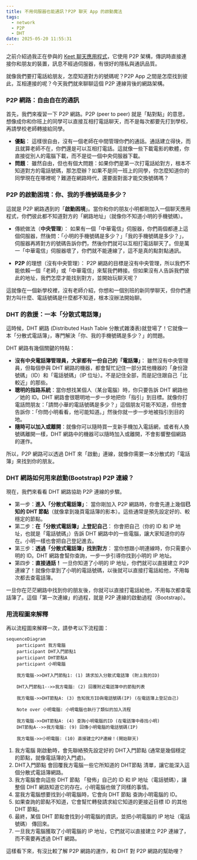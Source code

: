 ```yaml
---
title: 不用伺服器也能通訊？P2P 聊天 App 的啟動魔法
tags:
  - network
  - P2P
  - DHT
date: 2025-05-20 11:55:31
---
```


之前介紹過我正在參與的 [Keet 聊天應用程式](tools/keet_2024)，它使用 P2P 架構，傳訊時直接連接你和朋友的裝置，訊息不經過伺服器，有很好的隱私與通訊品質。

就像我們要打電話給朋友，怎麼知道對方的號碼呢？P2P App 之間是怎麼找到彼此，互相連接的呢？今天我們就來聊聊這個 P2P 連線背後的網路架構。

<!-- truncate -->

### P2P 網路：自由自在的通訊

首先，我們來複習一下 P2P 網路。P2P (peer to peer) 就是「點對點」的意思，想像成你和你班上的同學可以直接互相打電話聊天，而不是每次都要先打到學校，再請學校老師轉接給同學。

- **優點**： 這樣很自由，沒有一個老師在中間管理你們的通話。通話建立得快，而且就算老師不在，你們還是可以互相打電話。這就像一些下載電影的軟體，你直接從別人的電腦下載，而不是從一個中央伺服器下載。
- **問題**： 雖然自由，但也有個大問題：如果你們是第一次打電話給對方，根本不知道對方的電話號碼，那怎麼辦？如果不是同一班上的同學，你怎麼知道你的同學現在在哪裡呢？難道在網路時代，還要面對面才能交換號碼嗎？

### P2P 的啟動困境：你、我的手機號碼是多少？

這就是 P2P 網路遇到的「**啟動困境**」。當你和你的朋友小明都剛加入一個聊天應用程式，你們彼此都不知道對方的「網路地址」（就像你不知道小明的手機號碼）。

- 傳統做法（**中央管理**）： 如果有一個「中華電信」伺服器，你們兩個都連上這個伺服器，然後問：「小明的手機號碼是多少？」「我的手機號碼是多少？」，伺服器再將對方的號碼告訴你們，然後你們就可以互相打電話聊天了。但是萬一「中華電信」伺服器壞了，你們就不能連線了，這不是真的點對點通訊。

- **P2P** 的理想（沒有中央管理）： P2P 網路的目標是沒有中央管理，所以我們不能依賴一個「老師」或「中華電信」來幫我們轉接。但如果沒有人告訴我們彼此的地址，我們怎麼才能找到對方，並開始玩聊天呢？

這就像在一個新學校裡，沒有老師介紹，你想和一個別班的新同學聊天，但你們連對方叫什麼、電話號碼是什麼都不知道，根本沒辦法開始聊。

### DHT 的救援：一本「分散式電話簿」

這時候，DHT 網路 (Distributed Hash Table 分散式雜湊表)就登場了！它就像一本「分散式電話簿」，專門解決「你、我的手機號碼是多少？」的問題。

DHT 網路有幾個關鍵的特點：

- **沒有中央電話簿管理員，大家都有一份自己的「電話簿」**： 雖然沒有中央管理員，但每個參與 DHT 網路的機器，都會幫忙記住一部分其他機器的「身份證號碼」（ID）和「電話號碼」（IP 位址）。不是記住全部，而是記住跟自己「比較近」的那些。
- **聰明的指路系統**：當你想找某個人（某台電腦）時，你只要告訴 DHT 網路他／她的 ID。DHT 網路會很聰明地一步一步地把你「指引」到目標。就像你打電話問朋友：「請問小華的電話號碼是多少？」這個朋友可能不知道，但他會告訴你：「你問小明看看，他可能知道。」然後你就一步一步地被指引到目的地。
- **隨時可以加入或離開**：就像你可以隨時買一支新手機加入電話網，或者有人換號碼離開一樣，DHT 網路中的機器可以隨時加入或離開，不會影響整個網路的運作。

所以，P2P 網路可以透過 DHT 來「啟動」連線，就像你需要一本分散式的「電話簿」來找到你的朋友。

### DHT 網路如何用來啟動(Bootstrap) P2P 連線？

現在，我們來看看 DHT 網路協助 P2P 連線的步驟。

- 第一步：**進入「分散式電話簿」**： 當你剛加入 P2P 網路時，你會先連上幾個**已知的 DHT 節點**（就像拿到幾頁電話簿的影本）。這些通常是預先設定好的、較穩定的節點。
- 第二步：**在「分散式電話簿」上登記自己**： 你會把自己（你的 ID 和 IP 地址，也就是「電話號碼」）告訴 DHT 網路中的一些電腦，讓大家知道你的存在。小明一樣也會把自己登記進去。
- 第三步：**透過「分散式電話簿」找到對方**： 當你想跟小明連線時，你只需要小明的 ID。DHT 網路會幫你查詢，一步一步引導你找到小明的 IP 地址。
- 第四步：**直接通話！** 一旦你知道了小明的 IP 地址，你們就可以直接建立 P2P 連線了！就像你拿到了小明的電話號碼，以後就可以直接打電話給他，不用每次都去查電話簿。

一旦你在茫茫網路中找到你的朋友後，你就可以直接打電話給他，不用每次都查電話簿了。這個「第一次連線」的過程，就是 P2P 連線的啟動過程（Bootstrap）。

### 用流程圖來解釋

再以流程圖來解釋一次，請參考以下流程圖：

```mermaid
sequenceDiagram
    participant 我方電腦
    participant DHT入門節點1
    participant DHT節點A
    participant 小明電腦

    我方電腦->>DHT入門節點1: (1) 請求加入分散式電話簿 (附上我的ID)

    DHT入門節點1-->>我方電腦: (2) 回覆附近電話簿中的節點列表

    我方電腦->>DHT節點A: (3) 告知我方ID與電話號碼(IP) (在電話簿上登記自己)

    Note over 小明電腦: 小明電腦也執行了類似的加入流程

    我方電腦->>DHT節點A: (4) 查詢小明電腦的ID (在電話簿中尋找小明)
    DHT節點A-->>我方電腦: (9) 回傳小明電腦的電話號碼(IP)

    我方電腦->>小明電腦: (10) 直接建立P2P連線！(開始聊天)
```

1. 我方電腦 剛啟動時，會先聯絡預先設定好的 DHT入門節點 (通常是幾個穩定的節點，就像電話簿的入門處)。
1. DHT入門節點 會回覆我方電腦一些它所知道的 DHT節點 清單，讓它能深入這個分散式電話簿網路。
1. 我方電腦會向這些 DHT 節點 「發佈」自己的 ID 和 IP 地址（電話號碼），讓整個 DHT 網路知道它的存在。小明電腦也做了同樣的事情。
1. 當我方電腦想要找到小明電腦時，它會向 DHT 節點 查詢小明電腦的 ID。
1. 如果查詢的節點不知道，它會幫忙轉發請求給它知道的更接近目標 ID 的其他 DHT 節點。
1. 最終，某個 DHT 節點會找到小明電腦的資訊，並把小明電腦的 IP 地址（電話號碼） 傳回來。
1. 一旦我方電腦獲取了小明電腦的 IP 地址，它們就可以直接建立 P2P 連線了，而不需要再透過 DHT 網路。

這樣看下來，有沒比較了解 P2P 網路的運作，和 DHT 對 P2P 網路的幫助哩？

